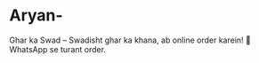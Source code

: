 # Aryan-
Ghar ka Swad – Swadisht ghar ka khana, ab online order karein! 🍲 WhatsApp se turant order.
